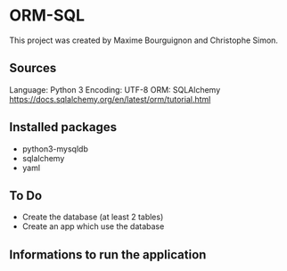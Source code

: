# ORM-SQL
This project was created by Maxime Bourguignon and Christophe Simon.

## Sources
Language: Python 3
Encoding: UTF-8
ORM: SQLAlchemy
https://docs.sqlalchemy.org/en/latest/orm/tutorial.html

## Installed packages
- python3-mysqldb
- sqlalchemy
- yaml

## To Do
- Create the database (at least 2 tables)
- Create an app which use the database

## Informations to run the application

